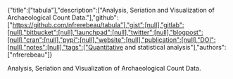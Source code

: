 {"title":["tabula"],"description":["Analysis, Seriation and Visualization of Archaeological Count Data."],"github":["https://github.com/nfrerebeau/tabula"],"gist":[null],"gitlab":[null],"bitbucket":[null],"launchpad":[null],"twitter":[null],"blogpost":[null],"cran":[null],"pypi":[null],"website":[null],"publication":[null],"DOI":[null],"notes":[null],"tags":["Quantitative and statistical analysis"],"authors":["nfrerebeau"]}

Analysis, Seriation and Visualization of Archaeological Count Data.
